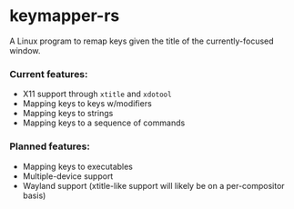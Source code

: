 # keymapper-rs
A Linux program to remap keys given the title of the currently-focused window.

### Current features:
* X11 support through `xtitle` and `xdotool`
* Mapping keys to keys w/modifiers
* Mapping keys to strings
* Mapping keys to a sequence of commands

### Planned features:
* Mapping keys to executables
* Multiple-device support
* Wayland support (xtitle-like support will likely be on a per-compositor basis)

